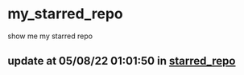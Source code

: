# my_starred_repo
show me my starred repo

update at 05/08/22 01:01:50 in [starred_repo](./index.html)
---

